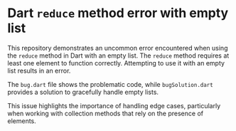 # Dart `reduce` method error with empty list

This repository demonstrates an uncommon error encountered when using the `reduce` method in Dart with an empty list. The `reduce` method requires at least one element to function correctly.  Attempting to use it with an empty list results in an error.

The `bug.dart` file shows the problematic code, while `bugSolution.dart` provides a solution to gracefully handle empty lists.

This issue highlights the importance of handling edge cases, particularly when working with collection methods that rely on the presence of elements.